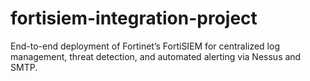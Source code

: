 # fortisiem-integration-project
End-to-end deployment of Fortinet’s FortiSIEM for centralized log management, threat detection, and automated alerting via Nessus and SMTP.
